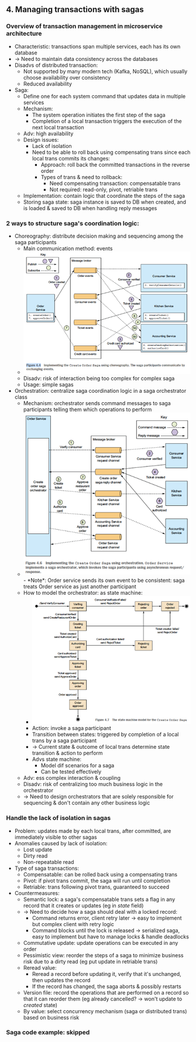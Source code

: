 ## 4. Managing transactions with sagas
### Overview of transaction management in microservice architecture
- Characteristic: transactions span multiple services, each has its own database
- -> Need to maintain data consistency across the databases
- Disadvs of distributed transaction:
  - Not supported by many modern tech (Kafka, NoSQL), which usually choose availability over consistency
  - Reduced availability
- Saga:
  - Define one for each system command that updates data in multiple services
  - Mechanism:
    - The system operation initiates the first step of the saga
    - Completion of a local transaction triggers the execution of the next local transaction
  - Adv: high availability
  - Design issues:
    - Lack of isolation
    - Need to be able to roll back using compensating trans since each local trans commits its changes:
      - Approach: roll back the committed transactions in the reverse order
      - Types of trans & need to rollback:
        - Need compensating transaction: compensatable trans
        - Not required: read-only, pivot, retriable trans
  - Implementation: contain logic that coordinate the steps of the saga
  - Storing saga state: saga instance is saved to DB when created, and is loaded & saved to DB when handling reply messages
### 2 ways to structure saga's coordination logic:
- Choreography: distribute decision making and sequencing among the saga participants
  - Main communication method: events
  - <img src="../../resources/microservices-patterns/4.4.png" alt="drawing" width="500"/>
  - Disadv: risk of interaction being too complex for complex saga
  - Usage: simple sagas
- Orchestration: centralize saga coordination logic in a saga orchestrator class
  - Mechanism: orchestrator sends command messages to saga participants telling them which operations to perform
  - <img src="../../resources/microservices-patterns/4.6.png" alt="drawing" width="500"/>
    - *Note*: Order service sends its own event to be consistent: saga treats Order service as just another participant
  - How to model the orchestrator: as state machine:
    - <img src="../../resources/microservices-patterns/4.7.png" alt="drawing" width="500"/>
    - Action: invoke a saga participant
    - Transition between states: triggered by completion of a local trans by a saga participant
    - -> Current state & outcome of local trans determine state transition & action to perform
    - Advs state machine:
      - Model dif scenarios for a saga
      - Can be tested effectively
  - Adv: ess complex interaction & coupling
  - Disadv: risk of centralizing too much business logic in the orchestrator
  - -> Need to design orchestrators that are solely responsible for sequencing & don't contain any other business logic
### Handle the lack of isolation in sagas
- Problem: updates made by each local trans, after committed, are immediately visible to other sagas
- Anomalies caused by lack of isolation:
  - Lost update
  - Dirty read
  - Non-repeatable read
- Type of saga transactions:
  - Compensatable: can be rolled back using a compensating trans
  - Pivot: if pivot trans commit, the saga will run until completion
  - Retriable: trans following pivot trans, guaranteed to succeed
- Countermeasures:
  - Semantic lock: a saga's compensatable trans sets a flag in any record that it creates or updates (eg in *state* field)
  - -> Need to decide how a saga should deal with a locked record:
    - Command returns error, client retry later -> easy to implement but complex client with retry logic
    - Command blocks until the lock is released -> serialized saga, easy to implement but have to manage locks & handle deadlocks
  - Commutative update: update operations can be executed in any order
  - Pessimistic view: reorder the steps of a saga to minimize business risk due to a dirty read (eg put update in retriable trans)
  - Reread value:
    - Reread a record before updating it, verify that it's unchanged, then updates the record
    - If the record has changed, the saga aborts & possibly restarts
  - Version file: record the operations that are performed on a record so that it can reorder them (eg already cancelled? -> won't update to *created* state)
  - By value: select concurrency mechanism (saga or distributed trans) based on business risk
### Saga code example: skipped